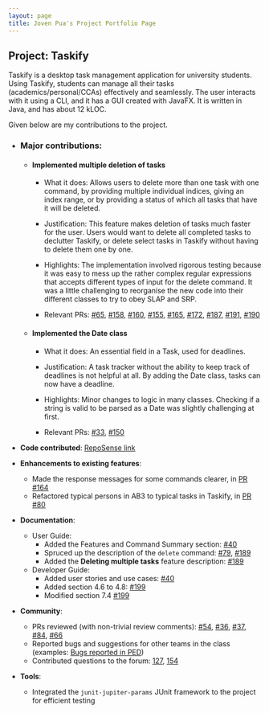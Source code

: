 ```yaml
---
layout: page
title: Joven Pua's Project Portfolio Page
---
```


## Project: Taskify

Taskify is a desktop task management application for university students. Using Taskify, students can
manage all their tasks (academics/personal/CCAs) effectively and seamlessly. The user interacts with it using a CLI,
and it has a GUI created with JavaFX. It is written in Java, and has about 12 kLOC.

Given below are my contributions to the project.

* ### Major contributions:
    * #### Implemented multiple deletion of tasks
        * What it does: Allows users to delete more than one task with one command, by providing multiple individual 
          indices, giving an index range, or by providing a status of which all tasks that have it will be deleted.
          
        * Justification: This feature makes deletion of tasks much faster for the user. Users would want to delete all 
          completed tasks to declutter Taskify, or delete select tasks in Taskify without having to delete them one by
          one.
          
        * Highlights: The implementation involved rigorous testing because it was easy to mess up the rather complex 
          regular expressions that accepts different types of input for the delete command. It was a little challenging
          to reorganise the new code into their different classes to try to obey SLAP and SRP.
          
        * Relevant PRs: [\#65](https://github.com/AY2021S2-CS2103T-W14-4/tp/pull/65), [\#158](https://github.com/AY2021S2-CS2103T-W14-4/tp/pull/158),
          [\#160](https://github.com/AY2021S2-CS2103T-W14-4/tp/pull/160), [\#155](https://github.com/AY2021S2-CS2103T-W14-4/tp/pull/155),
          [\#165](https://github.com/AY2021S2-CS2103T-W14-4/tp/pull/165), [\#172](https://github.com/AY2021S2-CS2103T-W14-4/tp/pull/172), 
          [\#187](https://github.com/AY2021S2-CS2103T-W14-4/tp/pull/187), [\#191](https://github.com/AY2021S2-CS2103T-W14-4/tp/pull/191),
          [\#190](https://github.com/AY2021S2-CS2103T-W14-4/tp/pull/190)
          
    * #### Implemented the Date class
        * What it does: An essential field in a Task, used for deadlines.
        
        * Justification: A task tracker without the ability to keep track of deadlines is not helpful at all. By adding 
          the Date class, tasks can now have a deadline.
          
        * Highlights: Minor changes to logic in many classes. Checking if a string is valid to be parsed as a Date was 
          slightly challenging at first.
          
        * Relevant PRs: [\#33](https://github.com/AY2021S2-CS2103T-W14-4/tp/pull/33), [\#150](https://github.com/AY2021S2-CS2103T-W14-4/tp/pull/158)
    
* **Code contributed**: [RepoSense link](https://nus-cs2103-ay2021s2.github.io/tp-dashboard/?search=W14-4&sort=groupTitle&sortWithin=title&since=2021-02-19&timeframe=commit&mergegroup=&groupSelect=groupByRepos&breakdown=false&tabOpen=true&tabType=authorship&tabAuthor=CSmortal&tabRepo=AY2021S2-CS2103T-W14-4%2Ftp%5Bmaster%5D&authorshipIsMergeGroup=false&authorshipFileTypes=docs~functional-code~test-code~other&authorshipIsBinaryFileTypeChecked=false)  

* **Enhancements to existing features**:
    * Made the response messages for some commands clearer, in [PR #164](https://github.com/AY2021S2-CS2103T-W14-4/tp/pull/164)
    * Refactored typical persons in AB3 to typical tasks in Taskify, in [PR #80](https://github.com/AY2021S2-CS2103T-W14-4/tp/pull/80)
    
* **Documentation**:
    * User Guide:
        * Added the Features and Command Summary section: [\#40](https://github.com/AY2021S2-CS2103T-W14-4/tp/pull/40)
        * Spruced up the description of the `delete` command: [\#79](https://github.com/AY2021S2-CS2103T-W14-4/tp/pull/79), [\#189](https://github.com/AY2021S2-CS2103T-W14-4/tp/pull/189)
        * Added the **Deleting multiple tasks** feature description: [\#189](https://github.com/AY2021S2-CS2103T-W14-4/tp/pull/189)
    * Developer Guide:
        * Added user stories and use cases: [\#40](https://github.com/AY2021S2-CS2103T-W14-4/tp/pull/40)
        * Added section 4.6 to 4.8: [\#199](https://github.com/AY2021S2-CS2103T-W14-4/tp/pull/199)
        * Modified section 7.4 [\#199](https://github.com/AY2021S2-CS2103T-W14-4/tp/pull/199)
    
* **Community**:
    * PRs reviewed (with non-trivial review comments): [\#54](https://github.com/AY2021S2-CS2103T-W14-4/tp/pull/54), [\#36](https://github.com/AY2021S2-CS2103T-W14-4/tp/pull/36),
      [\#37](https://github.com/AY2021S2-CS2103T-W14-4/tp/pull/37), [\#84](https://github.com/AY2021S2-CS2103T-W14-4/tp/pull/84),
      [\#66](https://github.com/AY2021S2-CS2103T-W14-4/tp/pull/66)
    * Reported bugs and suggestions for other teams in the class (examples: [Bugs reported in PED](https://github.com/CSmortal/ped/issues))
    * Contributed questions to the forum: [127](https://github.com/nus-cs2103-AY2021S2/forum/issues/127), [154](https://github.com/nus-cs2103-AY2021S2/forum/issues/154)
    
* **Tools**:
    * Integrated the `junit-jupiter-params` JUnit framework to the project for efficient testing
    

